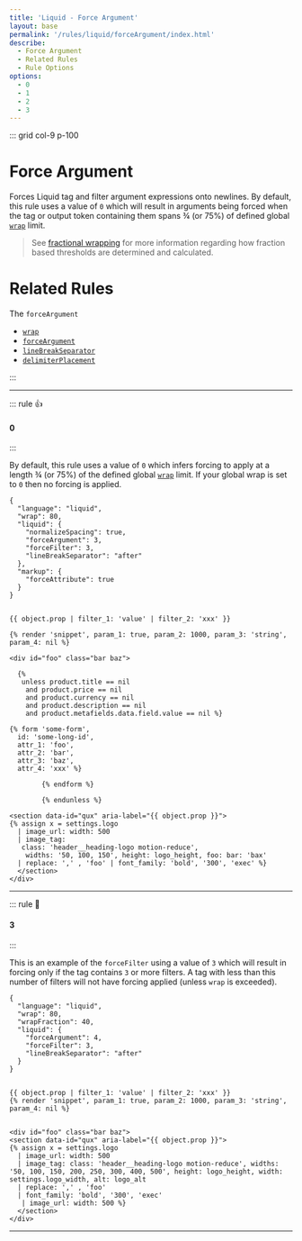 ```yaml
---
title: 'Liquid - Force Argument'
layout: base
permalink: '/rules/liquid/forceArgument/index.html'
describe:
  - Force Argument
  - Related Rules
  - Rule Options
options:
  - 0
  - 1
  - 2
  - 3
---
```


::: grid col-9 p-100

# Force Argument

Forces Liquid tag and filter argument expressions onto newlines. By default, this rule uses a value of `0` which will result in arguments being forced when the tag or output token containing them spans ¾ (or 75%) of defined global [`wrap`](/rules/global/wrap) limit.

> See [fractional wrapping](/terminologies#fractional-wrapping) for more information regarding how fraction based thresholds are determined and calculated.

# Related Rules

The `forceArgument`

- [`wrap`](/rules/liquid/wrap/)
- [`forceArgument`](/rules/liquid/forceArgument/)
- [`lineBreakSeparator`](/rules/liquid/lineBreakSeparator/)
- [`delimiterPlacement`](/rules/liquid/lineBreakSeparator/)

:::

---

::: rule 👍

#### 0

:::

By default, this rule uses a value of `0` which infers forcing to apply at a length ¾ (or 75%) of the defined global [`wrap`](/rules/global/wrap) limit. If your global wrap is set to `0` then no forcing is applied.

<!-- RULES ARE REQUIRED -->

```json:rules
{
  "language": "liquid",
  "wrap": 80,
  "liquid": {
    "normalizeSpacing": true,
    "forceArgument": 3,
    "forceFilter": 3,
    "lineBreakSeparator": "after"
  },
  "markup": {
    "forceAttribute": true
  }
}
```

<!-- prettier-ignore -->
```liquid

{{ object.prop | filter_1: 'value' | filter_2: 'xxx' }}

{% render 'snippet', param_1: true, param_2: 1000, param_3: 'string', param_4: nil %}

<div id="foo" class="bar baz">

  {%
   unless product.title == nil
    and product.price == nil
    and product.currency == nil
    and product.description == nil
    and product.metafields.data.field.value == nil %}

{% form 'some-form',
  id: 'some-long-id',
  attr_1: 'foo',
  attr_2: 'bar',
  attr_3: 'baz',
  attr_4: 'xxx' %}

        {% endform %}

        {% endunless %}

<section data-id="qux" aria-label="{{ object.prop }}">
{% assign x = settings.logo
  | image_url: width: 500
  | image_tag:
   class: 'header__heading-logo motion-reduce',
    widths: '50, 100, 150', height: logo_height, foo: bar: 'bax'
  | replace: ',' , 'foo' | font_family: 'bold', '300', 'exec' %}
  </section>
</div>
```

---

::: rule 🙌

#### 3

:::

This is an example of the `forceFilter` using a value of `3` which will result in forcing only if the tag contains `3` or more filters. A tag with less than this number of filters will not have forcing applied (unless `wrap` is exceeded).

```json:rules
{
  "language": "liquid",
  "wrap": 80,
  "wrapFraction": 40,
  "liquid": {
    "forceArgument": 4,
    "forceFilter": 3,
    "lineBreakSeparator": "after"
  }
}
```

<!-- prettier-ignore -->
```liquid

{{ object.prop | filter_1: 'value' | filter_2: 'xxx' }}
{% render 'snippet', param_1: true, param_2: 1000, param_3: 'string', param_4: nil %}


<div id="foo" class="bar baz">
<section data-id="qux" aria-label="{{ object.prop }}">
{% assign x = settings.logo
  | image_url: width: 500
  | image_tag: class: 'header__heading-logo motion-reduce', widths: '50, 100, 150, 200, 250, 300, 400, 500', height: logo_height, width: settings.logo_width, alt: logo_alt
  | replace: ',' , 'foo'
  | font_family: 'bold', '300', 'exec'
   | image_url: width: 500 %}
  </section>
</div>
```

---

